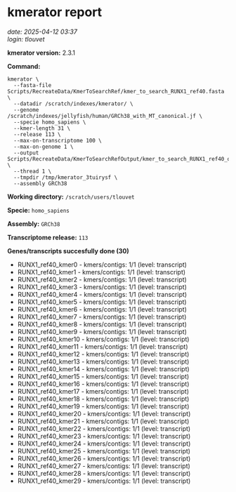 # kmerator report
*date: 2025-04-12 03:37*  
*login: tlouvet*

**kmerator version:** 2.3.1

**Command:**

```
kmerator \
  --fasta-file Scripts/RecreateData/KmerToSearchRef/kmer_to_search_RUNX1_ref40.fasta \
  --datadir /scratch/indexes/kmerator/ \
  --genome /scratch/indexes/jellyfish/human/GRCh38_with_MT_canonical.jf \
  --specie homo_sapiens \
  --kmer-length 31 \
  --release 113 \
  --max-on-transcriptome 100 \
  --max-on-genome 1 \
  --output Scripts/RecreateData/KmerToSearchRefOutput/kmer_to_search_RUNX1_ref40_output \
  --thread 1 \
  --tmpdir /tmp/kmerator_3tuirysf \
  --assembly GRCh38
```

**Working directory:** `/scratch/users/tlouvet`

**Specie:** `homo_sapiens`

**Assembly:** `GRCh38`

**Transcriptome release:** `113`

**Genes/transcripts succesfully done (30)**

- RUNX1_ref40_kmer0 - kmers/contigs: 1/1 (level: transcript)
- RUNX1_ref40_kmer1 - kmers/contigs: 1/1 (level: transcript)
- RUNX1_ref40_kmer2 - kmers/contigs: 1/1 (level: transcript)
- RUNX1_ref40_kmer3 - kmers/contigs: 1/1 (level: transcript)
- RUNX1_ref40_kmer4 - kmers/contigs: 1/1 (level: transcript)
- RUNX1_ref40_kmer5 - kmers/contigs: 1/1 (level: transcript)
- RUNX1_ref40_kmer6 - kmers/contigs: 1/1 (level: transcript)
- RUNX1_ref40_kmer7 - kmers/contigs: 1/1 (level: transcript)
- RUNX1_ref40_kmer8 - kmers/contigs: 1/1 (level: transcript)
- RUNX1_ref40_kmer9 - kmers/contigs: 1/1 (level: transcript)
- RUNX1_ref40_kmer10 - kmers/contigs: 1/1 (level: transcript)
- RUNX1_ref40_kmer11 - kmers/contigs: 1/1 (level: transcript)
- RUNX1_ref40_kmer12 - kmers/contigs: 1/1 (level: transcript)
- RUNX1_ref40_kmer13 - kmers/contigs: 1/1 (level: transcript)
- RUNX1_ref40_kmer14 - kmers/contigs: 1/1 (level: transcript)
- RUNX1_ref40_kmer15 - kmers/contigs: 1/1 (level: transcript)
- RUNX1_ref40_kmer16 - kmers/contigs: 1/1 (level: transcript)
- RUNX1_ref40_kmer17 - kmers/contigs: 1/1 (level: transcript)
- RUNX1_ref40_kmer18 - kmers/contigs: 1/1 (level: transcript)
- RUNX1_ref40_kmer19 - kmers/contigs: 1/1 (level: transcript)
- RUNX1_ref40_kmer20 - kmers/contigs: 1/1 (level: transcript)
- RUNX1_ref40_kmer21 - kmers/contigs: 1/1 (level: transcript)
- RUNX1_ref40_kmer22 - kmers/contigs: 1/1 (level: transcript)
- RUNX1_ref40_kmer23 - kmers/contigs: 1/1 (level: transcript)
- RUNX1_ref40_kmer24 - kmers/contigs: 1/1 (level: transcript)
- RUNX1_ref40_kmer25 - kmers/contigs: 1/1 (level: transcript)
- RUNX1_ref40_kmer26 - kmers/contigs: 1/1 (level: transcript)
- RUNX1_ref40_kmer27 - kmers/contigs: 1/1 (level: transcript)
- RUNX1_ref40_kmer28 - kmers/contigs: 1/1 (level: transcript)
- RUNX1_ref40_kmer29 - kmers/contigs: 1/1 (level: transcript)
